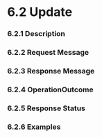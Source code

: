 # 6.2 Update
### 6.2.1 Description
### 6.2.2 Request Message
### 6.2.3 Response Message
### 6.2.4 OperationOutcome
### 6.2.5 Response Status
### 6.2.6 Examples